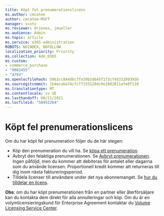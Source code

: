 ```yaml
---
title: Köpt fel prenumerationslicens
ms.author: cmcatee
author: cmcatee-MSFT
manager: scotv
ms.reviewer: drjones, jmueller
ms.audience: Admin
ms.topic: article
ms.service: o365-administration
ROBOTS: NOINDEX, NOFOLLOW
localization_priority: Priority
ms.collection: Adm_O365
ms.custom:
- commerce_purchase
- "9002455"
- "4793"
ms.openlocfilehash: 59b3cc844dbc7fe39b1d645f173cf4533209393b
ms.sourcegitcommit: 1b4ecaba74cfcff155528dc9e1002011afe0f110
ms.translationtype: MT
ms.contentlocale: sv-SE
ms.lasthandoff: 08/21/2021
ms.locfileid: "58452264"
---
```

# <a name="purchased-wrong-subscription-license"></a>Köpt fel prenumerationslicens

Om du har köpt fel prenumeration följer du de här stegen:

- Köp den prenumeration du vill ha. Se [köpa ett prenumeration](https://docs.microsoft.com/alchemyinsights/buy-a-subscription-to-office-365-for-business).
- Avbryt den felaktiga prenumerationen. Se [Avbryt prenumerationen](https://docs.microsoft.com/alchemyinsights/canceling-your-office-365-subscription).
Ingen påföljd, men du kommer att debiteras för antalet eller dagarna som du använde licensen. Proportionell kredit kommer att returneras till dig inom nästa faktureringsperiod.
- Tilldela licenser till användare under det nya abonnemanget. Se [hur du tilldelar en licens](https://docs.microsoft.com/alchemyinsights/how-to-assign-a-license-to-a-user).

**Obs**: om du har köpt prenumerationen från en partner eller återförsäljare kan du kontakta dem direkt för alla annulleringar och köp. Om du är en volymlicensieringskund för Enterprise Agreement kontaktar du [Volume Licensing Service Center](https://support.microsoft.com/help/4471406/how-to-contact-the-microsoft-volume-licensing-service-center).
